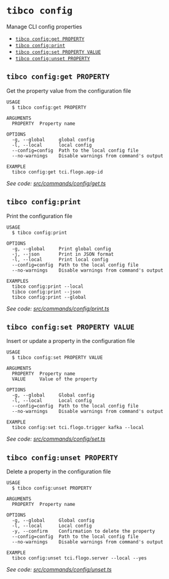 `tibco config`
==============

Manage CLI config properties

* [`tibco config:get PROPERTY`](#tibco-configget-property)
* [`tibco config:print`](#tibco-configprint)
* [`tibco config:set PROPERTY VALUE`](#tibco-configset-property-value)
* [`tibco config:unset PROPERTY`](#tibco-configunset-property)

## `tibco config:get PROPERTY`

Get the property value from the configuration file

```
USAGE
  $ tibco config:get PROPERTY

ARGUMENTS
  PROPERTY  Property name

OPTIONS
  -g, --global     global config
  -l, --local      local config
  --config=config  Path to the local config file
  --no-warnings    Disable warnings from command's output

EXAMPLE
  tibco config:get tci.flogo.app-id
```

_See code: [src/commands/config/get.ts](https://github.com/TIBCOSoftware/cic-cli-main/blob/v1.1.0/src/commands/config/get.ts)_

## `tibco config:print`

Print the configuration file

```
USAGE
  $ tibco config:print

OPTIONS
  -g, --global     Print global config
  -j, --json       Print in JSON format
  -l, --local      Print local config
  --config=config  Path to the local config file
  --no-warnings    Disable warnings from command's output

EXAMPLES
  tibco config:print --local
  tibco config:print --json
  tibco config:print --global
```

_See code: [src/commands/config/print.ts](https://github.com/TIBCOSoftware/cic-cli-main/blob/v1.1.0/src/commands/config/print.ts)_

## `tibco config:set PROPERTY VALUE`

Insert or update a property in the configuration file

```
USAGE
  $ tibco config:set PROPERTY VALUE

ARGUMENTS
  PROPERTY  Property name
  VALUE     Value of the property

OPTIONS
  -g, --global     Global config
  -l, --local      Local config
  --config=config  Path to the local config file
  --no-warnings    Disable warnings from command's output

EXAMPLE
  tibco config:set tci.flogo.trigger kafka --local
```

_See code: [src/commands/config/set.ts](https://github.com/TIBCOSoftware/cic-cli-main/blob/v1.1.0/src/commands/config/set.ts)_

## `tibco config:unset PROPERTY`

Delete a property in the configuration file

```
USAGE
  $ tibco config:unset PROPERTY

ARGUMENTS
  PROPERTY  Property name

OPTIONS
  -g, --global     Global config
  -l, --local      Local config
  -y, --confirm    Confirmation to delete the property
  --config=config  Path to the local config file
  --no-warnings    Disable warnings from command's output

EXAMPLE
  tibco config:unset tci.flogo.server --local --yes
```

_See code: [src/commands/config/unset.ts](https://github.com/TIBCOSoftware/cic-cli-main/blob/v1.1.0/src/commands/config/unset.ts)_

